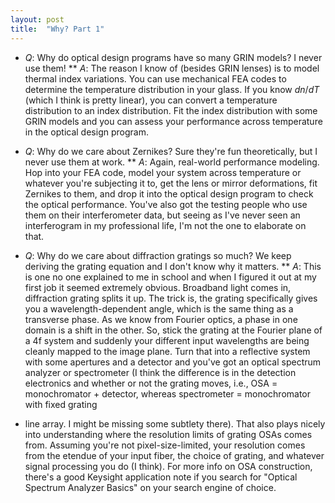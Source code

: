 ```yaml
---
layout: post
title:  "Why? Part 1"
---
```


* *Q*: Why do optical design programs have so many GRIN models? I never use them!
** *A*: The reason I know of (besides GRIN lenses) is to model
thermal index variations. You can use
mechanical FEA codes to determine the temperature distribution in your glass.
If you know $dn/dT$ (which I think is pretty linear), you can convert a
temperature distribution to an index distribution. Fit the index distribution
with some GRIN models and you can assess your performance across temperature in
the optical design program.

* *Q*: Why do we care about Zernikes? Sure they're fun theoretically, but I never
use them at work.
** *A*: Again, real-world performance modeling. Hop into your FEA code, model
your system across temperature or whatever you're subjecting it to, get the
lens or mirror deformations, fit Zernikes to them, and drop it into the optical
design program to check the optical performance.
You've also got the testing people who use them on their interferometer data,
but seeing as I've never seen an interferogram in my professional life, I'm not
the one to elaborate on that.

* *Q*: Why do we care about diffraction gratings so much? We keep deriving the
grating equation and I don't know why it matters.
** *A*: This is one no one explained to me in school and when I figured
it out at my first job it seemed extremely obvious. Broadband light comes in,
diffraction grating splits it up. The trick is, the grating specifically gives you a
wavelength-dependent angle, which is the same thing as a transverse phase. As we
know from Fourier optics, a phase in one domain is a shift in the other. So,
stick the grating at the Fourier plane of a 4f system and suddenly your
different input wavelengths are being cleanly mapped to the image plane. Turn that
into a reflective system with some apertures and a detector and you've got an
optical spectrum analyzer or spectrometer (I think the difference is in the
detection electronics and whether or not the grating moves, i.e., OSA =
monochromator + detector, whereas spectrometer = monochromator with fixed grating
+ line array. I might be missing some subtlety there). That also plays nicely into understanding
where the resolution limits of grating OSAs comes from. Assuming you're not
pixel-size-limited, your resolution comes from the etendue of your input fiber,
the choice of grating, and whatever signal processing you do (I think). For more info on
OSA construction, there's a good Keysight application note if you search for
"Optical Spectrum Analyzer Basics" on your search engine of choice.

